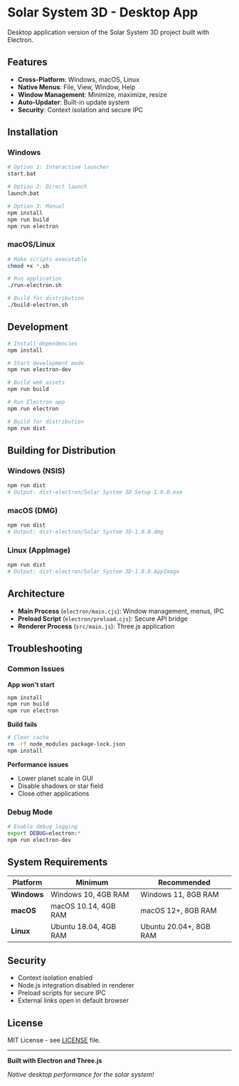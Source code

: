 # Solar System 3D - Desktop App

Desktop application version of the Solar System 3D project built with Electron.

## Features

- **Cross-Platform**: Windows, macOS, Linux
- **Native Menus**: File, View, Window, Help
- **Window Management**: Minimize, maximize, resize
- **Auto-Updater**: Built-in update system
- **Security**: Context isolation and secure IPC

## Installation

### Windows
```bash
# Option 1: Interactive launcher
start.bat

# Option 2: Direct launch
launch.bat

# Option 3: Manual
npm install
npm run build
npm run electron
```

### macOS/Linux
```bash
# Make scripts executable
chmod +x *.sh

# Run application
./run-electron.sh

# Build for distribution
./build-electron.sh
```

## Development

```bash
# Install dependencies
npm install

# Start development mode
npm run electron-dev

# Build web assets
npm run build

# Run Electron app
npm run electron

# Build for distribution
npm run dist
```

## Building for Distribution

### Windows (NSIS)
```bash
npm run dist
# Output: dist-electron/Solar System 3D Setup 1.0.0.exe
```

### macOS (DMG)
```bash
npm run dist
# Output: dist-electron/Solar System 3D-1.0.0.dmg
```

### Linux (AppImage)
```bash
npm run dist
# Output: dist-electron/Solar System 3D-1.0.0.AppImage
```

## Architecture

- **Main Process** (`electron/main.cjs`): Window management, menus, IPC
- **Preload Script** (`electron/preload.cjs`): Secure API bridge
- **Renderer Process** (`src/main.js`): Three.js application

## Troubleshooting

### Common Issues

**App won't start**
```bash
npm install
npm run build
npm run electron
```

**Build fails**
```bash
# Clear cache
rm -rf node_modules package-lock.json
npm install
```

**Performance issues**
- Lower planet scale in GUI
- Disable shadows or star field
- Close other applications

### Debug Mode
```bash
# Enable debug logging
export DEBUG=electron:*
npm run electron-dev
```

## System Requirements

| Platform | Minimum | Recommended |
|----------|---------|-------------|
| **Windows** | Windows 10, 4GB RAM | Windows 11, 8GB RAM |
| **macOS** | macOS 10.14, 4GB RAM | macOS 12+, 8GB RAM |
| **Linux** | Ubuntu 18.04, 4GB RAM | Ubuntu 20.04+, 8GB RAM |

## Security

- Context isolation enabled
- Node.js integration disabled in renderer
- Preload scripts for secure IPC
- External links open in default browser

## License

MIT License - see [LICENSE](LICENSE) file.

---

**Built with Electron and Three.js**

*Native desktop performance for the solar system!*
